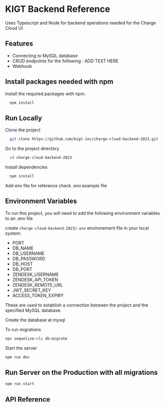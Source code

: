 # KIGT Backend Reference

Uses Typescript and Node for backend operations needed for the Charge Cloud UI

## Features

- Connecting to MySQL database
- CRUD endpoints for the following : ADD TEXT HERE
- Webhook

## Install packages needed with npm

Install the required packages with npm.

```bash
  npm install
```

## Run Locally

Clone the project

```bash
  git clone https://github.com/kigt-inc/charge-cloud-backend-2023.git
```

Go to the project directory

```bash
  cd charge-cloud-backend-2023
```

Install dependencies

```bash
  npm install
```

Add env file for reference check .env.example file

## Environment Variables

To run this project, you will need to add the following environment variables to an .env file

create `charge-cloud-backend-2023/.env` environement file in your local system:

- PORT
- DB_NAME
- DB_USERNAME
- DB_PASSWORD
- DB_HOST
- DB_PORT
- ZENDESK_USERNAME
- ZENDESK_API_TOKEN
- ZENDESK_REMOTE_URL
- JWT_SECRET_KEY
- ACCESS_TOKEN_EXPIRY

These are used to establish a connection between the project and the specified MySQL database.

Create the database at mysql

To run migrations

```bash
npx sequelize-cli db:migrate
```

Start the server

```bash
npm run dev
```

## Run Server on the Production with all migrations

```bash
npm run start
```

## API Reference
